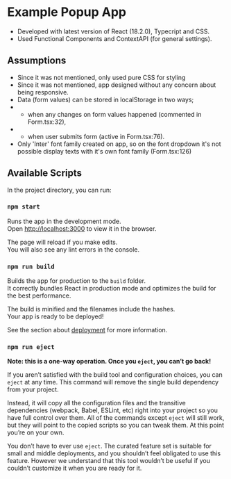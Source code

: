 # Example Popup App

- Developed with latest version of React (18.2.0), Typecript and CSS.
- Used Functional Components and ContextAPI (for general settings).

## Assumptions

- Since it was not mentioned, only used pure CSS for styling
- Since it was not mentioned, app designed without any concern about being responsive.
- Data (form values) can be stored in localStorage in two ways; 
- - when any changes on form values happened (commented in Form.tsx:32),
- - when user submits form (active in Form.tsx:76).
- Only 'Inter' font family created on app, so on the font dropdown it's not possible display texts with it's own font family (Form.tsx:126)

## Available Scripts

In the project directory, you can run:

### `npm start`

Runs the app in the development mode.\
Open [http://localhost:3000](http://localhost:3000) to view it in the browser.

The page will reload if you make edits.\
You will also see any lint errors in the console.

### `npm run build`

Builds the app for production to the `build` folder.\
It correctly bundles React in production mode and optimizes the build for the best performance.

The build is minified and the filenames include the hashes.\
Your app is ready to be deployed!

See the section about [deployment](https://facebook.github.io/create-react-app/docs/deployment) for more information.

### `npm run eject`

**Note: this is a one-way operation. Once you `eject`, you can’t go back!**

If you aren’t satisfied with the build tool and configuration choices, you can `eject` at any time. This command will remove the single build dependency from your project.

Instead, it will copy all the configuration files and the transitive dependencies (webpack, Babel, ESLint, etc) right into your project so you have full control over them. All of the commands except `eject` will still work, but they will point to the copied scripts so you can tweak them. At this point you’re on your own.

You don’t have to ever use `eject`. The curated feature set is suitable for small and middle deployments, and you shouldn’t feel obligated to use this feature. However we understand that this tool wouldn’t be useful if you couldn’t customize it when you are ready for it.
